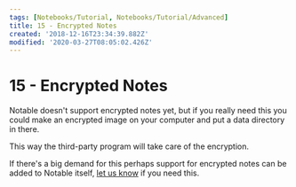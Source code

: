 ```yaml
---
tags: [Notebooks/Tutorial, Notebooks/Tutorial/Advanced]
title: 15 - Encrypted Notes
created: '2018-12-16T23:34:39.882Z'
modified: '2020-03-27T08:05:02.426Z'
---
```


# 15 - Encrypted Notes

Notable doesn't support encrypted notes yet, but if you really need this you could make an encrypted image on your computer and put a data directory in there.

This way the third-party program will take care of the encryption.

If there's a big demand for this perhaps support for encrypted notes can be added to Notable itself, [let us know](https://github.com/notable/notable/issues) if you need this.
